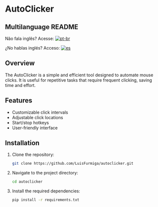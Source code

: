 # AutoClicker

## Multilanguage README
Não fala inglês? Acesse: [![pt-br](https://img.shields.io/badge/lang-pt--br-green.svg)](https://github.com/LuisFurmiga/Autoclicker/blob/main/README.md)

¿No hablas inglés? Acceso: [![es](https://img.shields.io/badge/lang-es-yellow.svg)](https://github.com/LuisFurmiga/Autoclicker/blob/main/Multi_README/README.es.md)

## Overview
The AutoClicker is a simple and efficient tool designed to automate mouse clicks. It is useful for repetitive tasks that require frequent clicking, saving time and effort.

## Features
- Customizable click intervals
- Adjustable click locations
- Start/stop hotkeys
- User-friendly interface

## Installation
1. Clone the repository:
    ```sh
    git clone https://github.com/LuisFurmiga/autoclicker.git
    ```
2. Navigate to the project directory:
    ```sh
    cd autoclicker
    ```
3. Install the required dependencies:
    ```sh
    pip install -r requirements.txt
    ```
